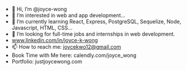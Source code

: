 - 👋 Hi, I’m @joyce-wong
- 👀 I’m interested in web and app development...
- 🌱 I’m currently learning React, Express, PostgreSQL, Sequelize, Node, Javascript, HTML, CSS...
- 💞️ I’m looking for full-time jobs and internships in web development. 
- www.linkedin.com/in/joyce-k-wong
- 📫 How to reach me: joycekwo12@gmail.com
- Book Time with Me here: calendly.com/joyce_wong
- Portfolio: justjoycewong.com

<!---
joyce-wong/joyce-wong is a ✨ special ✨ repository because its `README.md` (this file) appears on your GitHub profile.
You can click the Preview link to take a look at your changes.
--->
